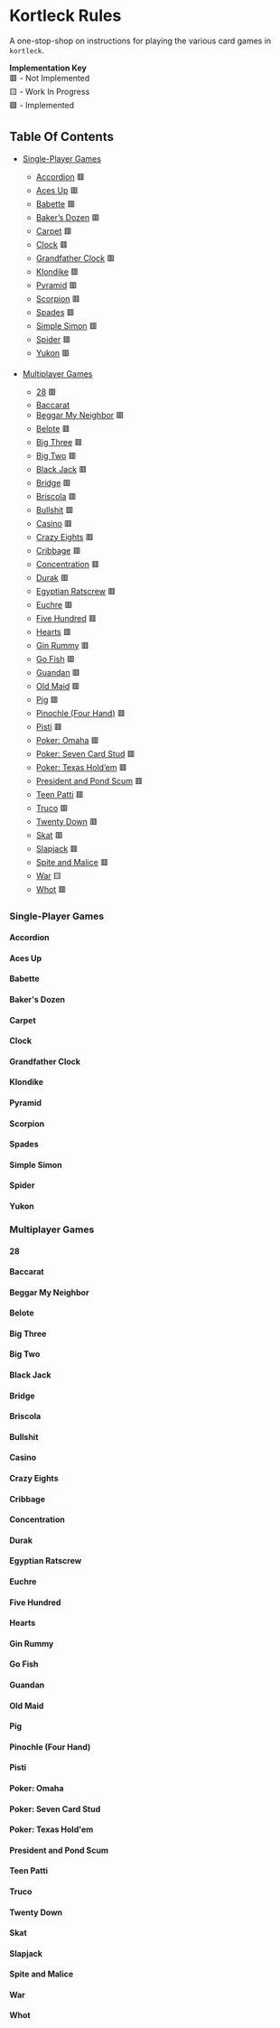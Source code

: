 # Kortleck Rules

A one-stop-shop on instructions for playing the various card games in `kortleck`.  

**Implementation Key**  
🟥 - Not Implemented  
🟨 - Work In Progress  
🟩 - Implemented

## Table Of Contents

- [Single-Player Games](#single-player-games)
  - [Accordion](#accordion) 🟥
  - [Aces Up](#aces-up) 🟥
  - [Babette](#babette) 🟥
  - [Baker’s Dozen](#bakers-dozen) 🟥
  - [Carpet](#carpet) 🟥
  - [Clock](#clock) 🟥
  - [Grandfather Clock](#grandfather-clock) 🟥
  - [Klondike](#klondike) 🟥
  - [Pyramid](#pyramid) 🟥
  - [Scorpion](#scorpion) 🟥
  - [Spades](#spades) 🟥
  - [Simple Simon](#simple-simon) 🟥
  - [Spider](#spider) 🟥
  - [Yukon](#yukon) 🟥

- [Multiplayer Games](#multiplayer-games)
  - [28](#28) 🟥
  - [Baccarat](#baccarat)
  - [Beggar My Neighbor](#beggar-my-neighbor) 🟥
  - [Belote](#belote) 🟥
  - [Big Three](#big-three) 🟥
  - [Big Two](#big-two) 🟥
  - [Black Jack](#black-jack) 🟥
  - [Bridge](#bridge) 🟥
  - [Briscola](#briscola) 🟥
  - [Bullshit](#bullshit) 🟥
  - [Casino](#casino) 🟥
  - [Crazy Eights](#crazy-eights) 🟥
  - [Cribbage](#cribbage) 🟥
  - [Concentration](#concentration) 🟥
  - [Durak](#durak) 🟥
  - [Egyptian Ratscrew](#egyptian-ratscrew) 🟥
  - [Euchre](#euchre) 🟥
  - [Five Hundred](#five-hundred) 🟥
  - [Hearts](#hearts) 🟥
  - [Gin Rummy](#gin-rummy) 🟥
  - [Go Fish](#go-fish) 🟥
  - [Guandan](#guandan) 🟥
  - [Old Maid](#old-maid) 🟥
  - [Pig](#pig) 🟥
  - [Pinochle (Four Hand)](#pinochle-four-hand) 🟥
  - [Pisti](#pisti) 🟥
  - [Poker: Omaha](#poker-omaha) 🟥
  - [Poker: Seven Card Stud](#poker-seven-card-stud) 🟥
  - [Poker: Texas Hold’em](#poker-texas-holdem) 🟥
  - [President and Pond Scum](#president-and-pond-scum) 🟥
  - [Teen Patti](#teen-patti) 🟥
  - [Truco](#truco) 🟥
  - [Twenty Down](#twenty-down) 🟥
  - [Skat](#skat) 🟥
  - [Slapjack](#slapjack) 🟥
  - [Spite and Malice](#spite-and-malice) 🟥
  - [War](#war) 🟨 
  - [Whot](#whot) 🟥

### Single-Player Games

#### Accordion

#### Aces Up

#### Babette

#### Baker's Dozen

#### Carpet

#### Clock

#### Grandfather Clock

#### Klondike

#### Pyramid

#### Scorpion

#### Spades

#### Simple Simon

#### Spider

#### Yukon

### Multiplayer Games

#### 28

#### Baccarat

#### Beggar My Neighbor

#### Belote

#### Big Three

#### Big Two

#### Black Jack

#### Bridge

#### Briscola

#### Bullshit

#### Casino

#### Crazy Eights

#### Cribbage

#### Concentration

#### Durak

#### Egyptian Ratscrew

#### Euchre

#### Five Hundred

#### Hearts

#### Gin Rummy

#### Go Fish

#### Guandan

#### Old Maid

#### Pig

#### Pinochle (Four Hand)

#### Pisti

#### Poker: Omaha

#### Poker: Seven Card Stud

#### Poker: Texas Hold'em

#### President and Pond Scum

#### Teen Patti

#### Truco

#### Twenty Down

#### Skat

#### Slapjack

#### Spite and Malice

#### War

#### Whot
